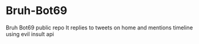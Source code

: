 # Bruh-Bot69
Bruh Bot69 public repo
It replies to tweets on home and mentions timeline using evil insult api
